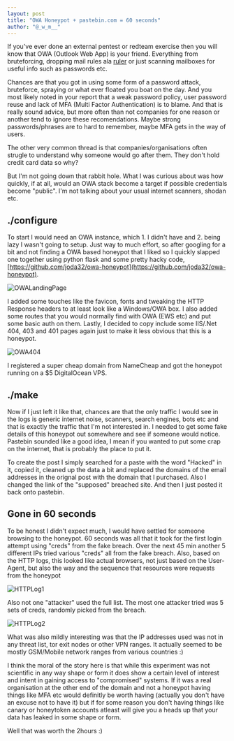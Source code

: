 ```yaml
---
layout: post
title: "OWA Honeypot + pastebin.com = 60 seconds"
author: "@_w_m__"
---
```


If you've ever done an external pentest or redteam exercise then you will know that OWA (Outlook Web App) is your friend. Everything from bruteforcing, dropping mail rules ala [ruler](https://github.com/sensepost/ruler) or just scanning mailboxes for useful info such as passwords etc.

Chances are that you got in using some form of a password attack, bruteforce, spraying or what ever floated you boat on the day. And you most likely noted in your report that a weak password policy, user password reuse and lack of MFA (Multi Factor Authentication) is to blame. And that is really sound advice, but more often than not companies for one reason or another tend to ignore these recomendations. Maybe strong passwords/phrases are to hard to remember, maybe MFA gets in the way of users. 

The other very common thread is that companies/organisations often strugle to understand why someone would go after them. They don't hold credit card data so why? 

But I'm not going down that rabbit hole. What I was curious about was how quickly, if at all, would an OWA stack become a target if possible credentials become "public". I'm not talking about your usual internet scanners, shodan etc. 

## ./configure
To start I would need an OWA instance, which 1. I didn't have and 2. being lazy I wasn't going to setup. Just way to much effort, so after googling for a bit and not finding a OWA based honeypot that I liked so I quickly slapped one together using python flask and some pretty hacky code, [https://github.com/joda32/owa-honeypot](https://github.com/joda32/owa-honeypot). 

![OWALandingPage](https://raw.githubusercontent.com/joda32/owa-honeypot/master/docs/OWA_honeypot_1.png)

I added some touches like the favicon, fonts and tweaking the HTTP Response headers to at least look like a Windows/OWA box. I also added some routes that you would normally find with OWA (EWS etc) and put some basic auth on them. Lastly, I decided to copy include some IIS/.Net 404, 403 and 401 pages again just to make it less obvious that this is a honeypot.

![OWA404](https://raw.githubusercontent.com/joda32/owa-honeypot/master/docs/OWA_honeypot_4.png)

I registered a super cheap domain from NameCheap and got the honeypot running on a $5 DigitalOcean VPS.

## ./make
Now if I just left it like that, chances are that the only traffic I would see in the logs is generic internet noise, scanners, search engines, bots etc and that is exactly the traffic that I'm not interested in. I needed to get some fake details of this honeypot out somewhere and see if someone would notice. Pastebin sounded like a good idea, I mean if you wanted to put some crap on the internet, that is probably the place to put it. 

To create the post I simply searched for a paste with the word "Hacked" in it, copied it, cleaned up the data a bit and replaced the domains of the email addresses in the orignal post with the domain that I purchased. Also I changed the link of the "supposed" breached site. And then I just posted it back onto pastebin.

## Gone in 60 seconds
To be honest I didn't expect much, I would have settled for someone browsing to the honeypot. 60 seconds was all that it took for the first login attempt using "creds" from the fake breach. Over the next 45 min another 5 different IPs tried various "creds" all from the fake breach. Also, based on the HTTP logs, this looked like actual browsers, not just based on the User-Agent, but also the way and the sequence that resources were requests from the honeypot

![HTTPLog1](https://raw.githubusercontent.com/joda32/owa-honeypot/master/docs/OWA_honeypot_2.png)

Also not one "attacker" used the full list. The most one attacker tried was 5 sets of creds, randomly picked from the breach. 

![HTTPLog2](https://raw.githubusercontent.com/joda32/owa-honeypot/master/docs/OWA_honeypot_3.png)

What was also mildly interesting was that the IP addresses used was not in any threat list, tor exit nodes or other VPN ranges. It actually seemed to be mostly GSM/Mobile network ranges from various countries :)

I think the moral of the story here is that while this experiment was not scientific in any way shape or form it does show a certain level of interest and intent in gaining access to "compromised" systems. If it was a real organisation at the other end of the domain and not a honeypot having things like MFA etc would definitly be worth having (actually you don't have an excuse not to have it) but if for some reason you don't having things like canary or honeytoken accounts atleast will give you a heads up that your data has leaked in some shape or form.

Well that was worth the 2hours :)